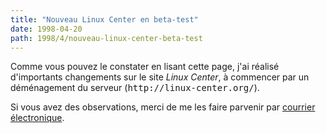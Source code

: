 ```yaml
---
title: "Nouveau Linux Center en beta-test"
date: 1998-04-20
path: 1998/4/nouveau-linux-center-beta-test
---
```


<P>
Comme vous pouvez le constater en lisant cette page, j'ai réalisé d'importants
changements sur le site <EM>Linux Center</EM>, à commencer par un déménagement
du serveur (<TT>http://linux-center.org/</TT>).
</P>

<P>
Si vous avez des observations, merci de me les faire parvenir par
<A HREF="mailto:linux-center@linux-center.org">courrier électronique</A>.
</P>


